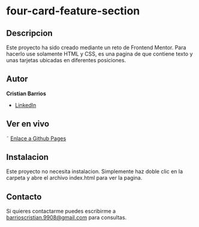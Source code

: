 # four-card-feature-section

## Descripcion 
Este proyecto ha sido creado mediante un reto de Frontend Mentor. Para hacerlo use solamente HTML y CSS, es una pagina de que contiene texto y unas tarjetas ubicadas en diferentes posiciones.

## Autor 
**Cristian Barrios**

* [LinkedIn](https://www.linkedin.com/in/cristianbarrios983/)

## Ver en vivo

˜ [Enlace a Github Pages](https://cristianbarrios983.github.io/four-card-feature-section/)

## Instalacion
Este proyecto no necesita instalacion. Simplemente haz doble clic en la carpeta y abre el archivo index.html para ver la pagina.

## Contacto
Si quieres contactarme puedes escribirme a barrioscristian.9908@gmail.com para consultas.

